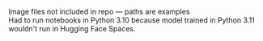 Image files not included in repo — paths are examples  
Had to run notebooks in Python 3.10 because model trained in Python 3.11 wouldn't run in Hugging Face Spaces.
